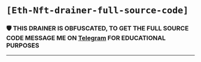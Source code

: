 # ` [Eth-Nft-drainer-full-source-code] `

### 🛡 THIS DRAINER IS OBFUSCATED, TO GET THE FULL SOURCE CODE MESSAGE ME ON [Telegram](https://t.me/Markcassen) FOR EDUCATIONAL PURPOSES
---
